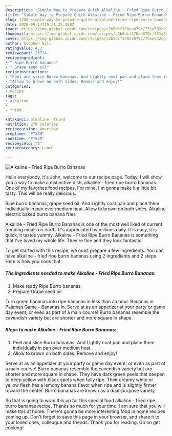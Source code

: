 ```yaml
---
description: "Simple Way to Prepare Quick Alkaline - Fried Ripe Burro Bananas"
title: "Simple Way to Prepare Quick Alkaline - Fried Ripe Burro Bananas"
slug: 1708-simple-way-to-prepare-quick-alkaline-fried-ripe-burro-bananas
date: 2020-09-14T15:21:25.398Z
image: https://img-global.cpcdn.com/recipes/c2b5dcf370ce879c/751x532cq70/alkaline-fried-ripe-burro-bananas-recipe-main-photo.jpg
thumbnail: https://img-global.cpcdn.com/recipes/c2b5dcf370ce879c/751x532cq70/alkaline-fried-ripe-burro-bananas-recipe-main-photo.jpg
cover: https://img-global.cpcdn.com/recipes/c2b5dcf370ce879c/751x532cq70/alkaline-fried-ripe-burro-bananas-recipe-main-photo.jpg
author: Stephen Gill
ratingvalue: 4.3
reviewcount: 25724
recipeingredient:
- " Ripe Burro bananas"
- " Grape seed oil"
recipeinstructions:
- "Peel and slice Burro bananas. And Lightly coat pan and place them individually in pan over medium heat."
- "Allow to brown on both sides. Remove and enjoy!"
categories:
- Recipe
tags:
- alkaline
- 
- fried

katakunci: alkaline  fried 
nutrition: 279 calories
recipecuisine: American
preptime: "PT38M"
cooktime: "PT53M"
recipeyield: "2"
recipecategory: Lunch

---
```



![Alkaline - Fried Ripe Burro Bananas](https://img-global.cpcdn.com/recipes/c2b5dcf370ce879c/751x532cq70/alkaline-fried-ripe-burro-bananas-recipe-main-photo.jpg)

Hello everybody, it's John, welcome to our recipe page. Today, I will show you a way to make a distinctive dish, alkaline - fried ripe burro bananas. One of my favorites food recipes. For mine, I'm gonna make it a little bit tasty. This will be really delicious.

Ripe burro bananas, grape seed oil. And Lightly coat pan and place them individually in pan over medium heat. Allow to brown on both sides. Alkaline electric baked burro banana fries

Alkaline - Fried Ripe Burro Bananas is one of the most well liked of current trending meals on earth. It's appreciated by millions daily. It is easy, it is quick, it tastes yummy. Alkaline - Fried Ripe Burro Bananas is something that I've loved my whole life. They're fine and they look fantastic.


To get started with this recipe, we must prepare a few ingredients. You can have alkaline - fried ripe burro bananas using 2 ingredients and 2 steps. Here is how you cook that.

<!--inarticleads1-->

##### The ingredients needed to make Alkaline - Fried Ripe Burro Bananas:

1. Make ready  Ripe Burro bananas
1. Prepare  Grape seed oil


Turn green bananas into ripe bananas in less than an hour. Bananas in Pajamas Game - Bananas in. Serve at as an appetizer at your party or game day event; or even as part of a main course! Burro bananas resemble the cavendish variety but are shorter and more square in shape. 

<!--inarticleads2-->

##### Steps to make Alkaline - Fried Ripe Burro Bananas:

1. Peel and slice Burro bananas. And Lightly coat pan and place them individually in pan over medium heat.
1. Allow to brown on both sides. Remove and enjoy!


Serve at as an appetizer at your party or game day event; or even as part of a main course! Burro bananas resemble the cavendish variety but are shorter and more square in shape. They have dark green peels that deepen to deep yellow with black spots when fully ripe. Their creamy white or yellow flesh has a lemony banana flavor when ripe and is slightly firmer toward the center. Burro bananas are known as a dual-purpose variety. 

So that is going to wrap this up for this special food alkaline - fried ripe burro bananas recipe. Thanks so much for your time. I am sure that you will make this at home. There's gonna be more interesting food in home recipes coming up. Don't forget to save this page in your browser, and share it to your loved ones, colleague and friends. Thank you for reading. Go on get cooking!
